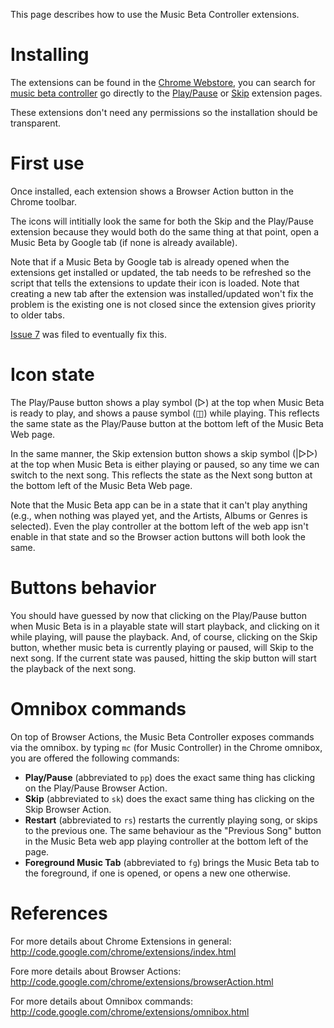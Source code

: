 This page describes how to use the Music Beta Controller extensions.

# Installing #

The extensions can be found in the [Chrome Webstore](https://chrome.google.com/webstore), you can search for [music beta controller](https://chrome.google.com/webstore/search?q=music+beta+controller) go directly to the [Play/Pause](https://chrome.google.com/webstore/detail/lblkffdkmmemjagfanapkgkogilikbad) or [Skip](https://chrome.google.com/webstore/detail/lfpilffkipfhpoccjdiebpdjbdmfpefg) extension pages.

These extensions don't need any permissions so the installation should be transparent.

# First use #

Once installed, each extension shows a Browser Action button in the Chrome toolbar.

The icons will intitially look the same for both the Skip and the Play/Pause extension because they would both do the same thing at that point, open a Music Beta by Google tab (if none is already available).

Note that if a Music Beta by Google tab is already opened when the extensions get installed or updated, the tab needs to be refreshed so the script that tells the extensions to update their icon is loaded. Note that creating a new tab after the extension was installed/updated won't fix the problem is the existing one is not closed since the extension gives priority to older tabs.

[Issue 7](http://code.google.com/p/music-beta-controller/issues/detail?id=7) was filed to eventually fix this.
# Icon state #

The Play/Pause button shows a play symbol (▷) at the top when Music Beta is ready to play, and shows a pause symbol (◫) while playing. This reflects the same state as the Play/Pause button at the bottom left of the Music Beta Web page.

In the same manner, the Skip extension button shows a skip symbol (|▷▷) at the top when Music Beta is either playing or paused, so any time we can switch to the next song. This reflects the state as the Next song button at the bottom left of the Music Beta Web page.

Note that the Music Beta app can be in a state that it can't play anything (e.g., when nothing was played yet, and the Artists, Albums or Genres is selected). Even the play controller at the bottom left of the web app isn't enable in that state and so the Browser action buttons will both look the same.

# Buttons behavior #

You should have guessed by now that clicking on the Play/Pause button when Music Beta is in a playable state will start playback, and clicking on it while playing, will pause the playback. And, of course, clicking on the Skip button, whether music beta is currently playing or paused, will Skip to the next song. If the current state was paused, hitting the skip button will start the playback of the next song.

# Omnibox commands #

On top of Browser Actions, the Music Beta Controller exposes commands via the omnibox. by typing `mc` (for Music Controller) in the Chrome omnibox, you are offered the following commands:

  * **Play/Pause** (abbreviated to `pp`) does the exact same thing has clicking on the Play/Pause Browser Action.
  * **Skip** (abbreviated to `sk`) does the exact same thing has clicking on the Skip Browser Action.
  * **Restart** (abbreviated to `rs`) restarts the currently playing song, or skips to the previous one. The same behaviour as the "Previous Song" button in the Music Beta web app playing controller at the bottom left of the page.
  * **Foreground Music Tab** (abbreviated to `fg`) brings the Music Beta tab to the foreground, if one is opened, or opens a new one otherwise.

# References #

For more details about Chrome Extensions in general: http://code.google.com/chrome/extensions/index.html

Fore more details about Browser Actions: http://code.google.com/chrome/extensions/browserAction.html

For more details about Omnibox commands: http://code.google.com/chrome/extensions/omnibox.html